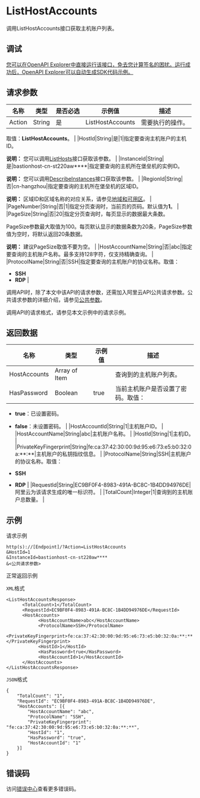 # ListHostAccounts

调用ListHostAccounts接口获取主机账户列表。

## 调试

[您可以在OpenAPI Explorer中直接运行该接口，免去您计算签名的困扰。运行成功后，OpenAPI Explorer可以自动生成SDK代码示例。](https://api.aliyun.com/#product=Yundun-bastionhost&api=ListHostAccounts&type=RPC&version=2019-12-09)

## 请求参数

|名称|类型|是否必选|示例值|描述|
|--|--|----|---|--|
|Action|String|是|ListHostAccounts|需要执行的操作。

 取值：**ListHostAccounts**。 |
|HostId|String|是|1|指定要查询主机账户的主机ID。

 **说明：** 您可以调用[ListHosts](~~200665~~)接口获取该参数。 |
|InstanceId|String|是|bastionhost-cn-st220aw\*\*\*\*|指定要查询的主机所在堡垒机的实例ID。

 **说明：** 您可以调用[DescribeInstances](~~153281~~)接口获取该参数。 |
|RegionId|String|否|cn-hangzhou|指定要查询的主机所在堡垒机的区域ID。

 **说明：** 区域ID和区域名称的对应关系，请参见[地域和可用区](~~40654~~)。 |
|PageNumber|String|否|1|指定分页查询时，当前页的页码。默认值为**1**。 |
|PageSize|String|否|20|指定分页查询时，每页显示的数据最大条数。

 PageSize参数最大取值为100。每页默认显示的数据条数为20条，PageSize参数值为空时，将默认返回20条数据。

 **说明：** 建议PageSize取值不要为空。 |
|HostAccountName|String|否|abc|指定要查询的主机账户名称。最多支持128字符，仅支持精确查询。 |
|ProtocolName|String|否|SSH|指定要查询的主机账户的协议名称。取值：

 -   **SSH**
-   **RDP** |

调用API时，除了本文中该API的请求参数，还需加入阿里云API公共请求参数。公共请求参数的详细介绍，请参见[公共参数](~~148139~~)。

调用API的请求格式，请参见本文示例中的请求示例。

## 返回数据

|名称|类型|示例值|描述|
|--|--|---|--|
|HostAccounts|Array of Item| |查询到的主机账户列表。 |
|HasPassword|Boolean|true|当前主机账户是否设置了密码。取值：

 -   **true**：已设置密码。
-   **false**：未设置密码。 |
|HostAccountId|String|1|主机账户ID。 |
|HostAccountName|String|abc|主机账户名称。 |
|HostId|String|1|主机ID。 |
|PrivateKeyFingerprint|String|fe:ca:37:42:30:00:9d:95:e6:73:e5:b0:32:0a:\*\*:\*\*|主机账户的私钥指纹信息。 |
|ProtocolName|String|SSH|主机账户的协议名称。取值：

 -   **SSH**
-   **RDP** |
|RequestId|String|EC9BF0F4-8983-491A-BC8C-1B4DD94976DE|阿里云为该请求生成的唯一标识符。 |
|TotalCount|Integer|1|查询到的主机账户总数量。 |

## 示例

请求示例

```
http(s)://[Endpoint]/?Action=ListHostAccounts
&HostId=1
&InstanceId=bastionhost-cn-st220aw****
&<公共请求参数>
```

正常返回示例

`XML`格式

```
<ListHostAccountsResponse>
      <TotalCount>1</TotalCount>
      <RequestId>EC9BF0F4-8983-491A-BC8C-1B4DD94976DE</RequestId>
      <HostAccounts>
            <HostAccountName>abc</HostAccountName>
            <ProtocolName>SSH</ProtocolName>
            <PrivateKeyFingerprint>fe:ca:37:42:30:00:9d:95:e6:73:e5:b0:32:0a:**:**</PrivateKeyFingerprint>
            <HostId>1</HostId>
            <HasPassword>true</HasPassword>
            <HostAccountId>1</HostAccountId>
      </HostAccounts>
</ListHostAccountsResponse>
```

`JSON`格式

```
{
	"TotalCount": "1",
	"RequestId": "EC9BF0F4-8983-491A-BC8C-1B4DD94976DE",
	"HostAccounts": [{
		"HostAccountName": "abc",
		"ProtocolName": "SSH",
		"PrivateKeyFingerprint": "fe:ca:37:42:30:00:9d:95:e6:73:e5:b0:32:0a:**:**",
		"HostId": "1",
		"HasPassword": "true",
		"HostAccountId": "1"
	}]
}
```

## 错误码

访问[错误中心](https://error-center.alibabacloud.com/status/product/Yundun-bastionhost)查看更多错误码。

